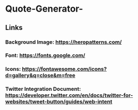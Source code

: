 # Quote-Generator-

## Links
### Background Image: https://heropatterns.com/
### Font: https://fonts.google.com/
### Icons: https://fontawesome.com/icons?d=gallery&q=close&m=free
### Twitter Integration Document: https://developer.twitter.com/en/docs/twitter-for-websites/tweet-button/guides/web-intent
